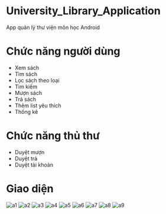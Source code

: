 # University_Library_Application
App quản lý thư viện môn học Android
# Chức năng người dùng
- Xem sách
- Tìm sách
- Lọc sách theo loại
- Tìm kiếm
- Mượn sách
- Trả sách
- Thêm list yêu thích
- Thống kê
# Chức năng thủ thư
- Duyệt mượn
- Duyệt trả
- Duyệt tài khoản
# Giao diện
![a1](https://github.com/BThanhNhut/University_Library_Application/assets/92388024/ab71081d-3ddb-4e5b-a328-60b462f7f931)
![a2](https://github.com/BThanhNhut/University_Library_Application/assets/92388024/a982aa27-e351-4682-9469-1f16097f438a)
![a3](https://github.com/BThanhNhut/University_Library_Application/assets/92388024/aeb1cb90-976b-4f4f-ad8d-d3be8c727838)
![a4](https://github.com/BThanhNhut/University_Library_Application/assets/92388024/43d74ecd-32f8-40b2-979e-7a34a7894f8e)
![a5](https://github.com/BThanhNhut/University_Library_Application/assets/92388024/f771b95d-15fc-4073-9514-15daa0e19d23)
![a6](https://github.com/BThanhNhut/University_Library_Application/assets/92388024/bd63c346-aba6-4034-afd7-a2eb008caf8a)
![a7](https://github.com/BThanhNhut/University_Library_Application/assets/92388024/d6ce1b28-29fb-4a56-bfe8-470bdc96f5eb)
![a8](https://github.com/BThanhNhut/University_Library_Application/assets/92388024/1994284a-fafb-44a3-ad39-6420f6cf6061)
![a9](https://github.com/BThanhNhut/University_Library_Application/assets/92388024/444ed7cf-1440-4fd6-8ac1-7b38ce369e16)


